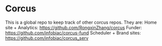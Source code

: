 # Corcus
This is a global repo to keep track of other corcus repos. They are:
Home site + Analytics: https://github.com/RongxinZhang/corcus
Funder: https://github.com/infobiac/corcus-fund
Scheduler + Brand sites: https://github.com/infobiac/corcus_serv
